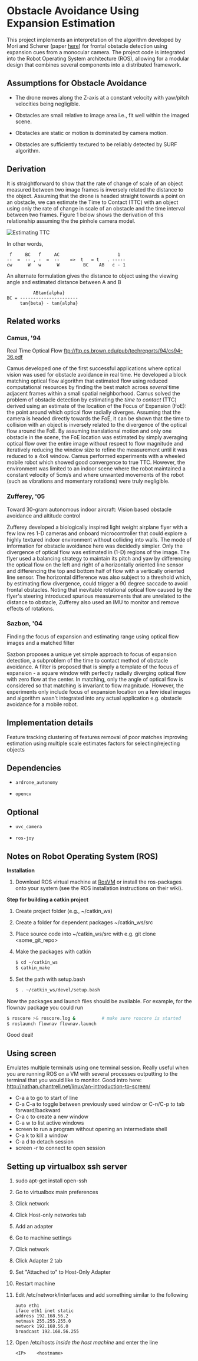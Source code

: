 # Obstacle Avoidance Using Expansion Estimation

This project implements an interpretation of the algorithm developed by Mori and Scherer (paper [here](https://www-preview.ri.cmu.edu/pub_files/2013/5/monocularObstacleAvoidance.pdf)) for frontal obstacle detection using expansion cues from a monocular camera. The project code is integrated into the Robot Operating System architecture (ROS), allowing for a modular design that combines several components into a distributed framework.

## Assumptions for Obstacle Avoidance

+ The drone moves along the Z-axis at a constant velocity with yaw/pitch velocities being negligible.

+ Obstacles are small relative to image area i.e., fit well within the imaged scene.

+ Obstacles are static or motion is dominated by camera motion.

+ Obstacles are sufficiently textured to be reliably detected by SURF algorithm.

## Derivation

It is straightforward to show that the rate of change of scale of an object
measured between two image frames is inversely related the distance to the
object. Assuming that the drone is headed straight towards a point on an
obstacle, we can estimate the Time to Contact (TTC) with an object using only
the rate of change in scale of an obstacle and the time interval between two
frames. Figure 1 below shows the derivation of this relationship assuming the
the pinhole camera model.

![Estimating TTC](ttc_diagram.png "Estimating TTC")

In other words,

     f     BC   f     AC                      1  
    --  =  -- , -  =  --    =>  t   = t   . -----
    cw      W   w      W         BC    AB   c - 1


An alternate formulation gives the distance to object using the viewing angle and estimated distance between A and B

              ABtan{alpha}     
    BC = ----------------------
         tan{beta} - tan{alpha}

## Related works

### Camus, '94
Real Time Optical Flow
ftp://ftp.cs.brown.edu/pub/techreports/94/cs94-36.pdf

Camus developed one of the first successful applications where optical vision was used for obstacle avoidance in real time. He developed a block matching optical flow algorithm that estimated flow using reduced computational resources by finding the best match across _several_ time adjacent frames within a small spatial neighborhood. Camus solved the problem of obstacle detection by estimating the _time_ _to_ _contact_ (TTC) derived using an estimate of the location of the Focus of Expansion (FoE): the point around which optical flow radially diverges. Assuming that the camera is headed directly towards the FoE, it can be shown that the time to collision with an object is inversely related to the divergence of the optical flow around the FoE. By assuming translational motion and only one obstacle in the scene, the FoE location was estimated by simply averaging optical flow over the entire image without respect to flow magnitude and iteratively reducing the window size to refine the measurement until it was reduced to a 4x4 window. Camus performed experiments with a wheeled mobile robot which showed good convergence to true TTC. However, the environment was limited to an indoor scene where the robot maintained a constant velocity of 5cm/s and where unwanted movements of the robot (such as vibrations and momentary rotations) were truly negligible.

### Zufferey, '05
Toward 30-gram autonomous indoor aircraft: Vision based obstacle avoidance and altitude control

Zufferey developed a biologically inspired light weight airplane flyer with a few low res 1-D cameras and onboard microcontroller that could explore a highly textured indoor environment without colliding into walls. The mode of information for obstacle avoidance here was decidedly simpler. Only the divergence of optical flow was estimated in (1-D) regions of the image. The flyer used a balancing strategy to maintain its pitch and yaw by differencing the optical flow on the left and right of a horizontally oriented line sensor and differencing the top and bottom half of flow with a vertically oriented line sensor. The horizontal difference was also subject to a threshold which, by estimating flow divergence, could trigger a 90 degree saccade to avoid frontal obstacles. Noting that inevitable rotational optical flow caused by the flyer's steering introduced spurious measurements that are unrelated to the distance to obstacle, Zufferey also used an IMU to monitor and remove effects of rotations.

### Sazbon, '04
Finding the focus of expansion and estimating range using optical flow images and a matched filter

Sazbon proposes a unique yet simple approach to focus of expansion detection, a subproblem of the time to contact method of obstacle avoidance. A filter is proposed that is simply a template of the focus of expansion - a square window with perfectly radially diverging optical flow with zero flow at the center. In matching, only the angle of optical flow is considered so that matching is invariant to flow magnitude. However, the experiments only include focus of expansion location on a few ideal images and algorithm wasn't integrated into any actual application e.g. obstacle avoidance for a mobile robot.

## Implementation details

Feature tracking
clustering of features
removal of poor matches
improving estimation using multiple scale estimates
factors for selecting/rejecting objects

## Dependencies

- `ardrone_autonomy`

- `opencv`


## Optional

- `uvc_camera`

- `ros-joy`

## Notes on Robot Operating System (ROS) 

**Installation**

1. Download ROS virtual machine at [RosVM](http://nootrix.com/downloads/#RosVM) or install the ros-packages onto your system (see the ROS installation instructions on their wiki).

**Step for building a catkin project**

1. Create project folder (e.g., ~/catkin_ws)

2. Create a folder for dependent packages ~/catkin_ws/src

3. Place source code into ~/catkin_ws/src with e.g. git clone <some_git_repo>

4. Make the packages with catkin

    ```bash
    $ cd ~/catkin_ws
    $ catkin_make
    ```

7. Set the path with setup.bash
    ```bash
    $ . ~/catkin_ws/devel/setup.bash
    ```

Now the packages and launch files should be available. For example, for the flownav package you could run
```bash
$ roscore >& roscore.log &          # make sure roscore is started
$ roslaunch flownav flownav.launch
```

Good deal!


## Using screen

Emulates multiple terminals using one terminal session. Really useful when you
are running ROS on a VM with several processes outputting to the terminal that
you would like to monitor. Good intro here:
http://nathan.chantrell.net/linux/an-introduction-to-screen/

* C-a a to go to start of line
* C-a C-a to toggle between previously used window or C-n/C-p to tab forward/backward
* C-a c to create a new window
* C-a w to list active windows
* screen <some program> to run a program without opening an intermediate shell
* C-a k to kill a window
* C-a d to detach session
* screen -r to connect to open session


## Setting up virtualbox ssh server

1. sudo apt-get install open-ssh

2. Go to virtualbox main preferences
  1. Click network
  2. Click Host-only networks tab
  3. Add an adapter

3. Go to machine settings
  1. Click network
  2. Click Adapter 2 tab
  3. Set "Attached to" to Host-Only Adapter
  4. Restart machine

4. Edit /etc/network/interfaces and add something similar to the following

    ```
    auto eth1
    iface eth1 inet static
    address 192.168.56.2
    netmask 255.255.255.0
    network 192.168.56.0
    broadcast 192.168.56.255
    ```

5. Open /etc/hosts _inside the host machine_ and enter the line

    ```
    <IP>    <hostname>
    ```
